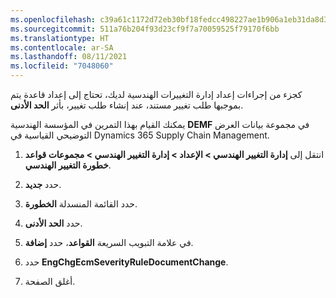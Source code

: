 ```yaml
---
ms.openlocfilehash: c39a61c1172d72eb30bf18fedcc498227ae1b906a1eb31da8d39d3b57178d708
ms.sourcegitcommit: 511a76b204f93d23cf9f7a70059525f79170f6bb
ms.translationtype: HT
ms.contentlocale: ar-SA
ms.lasthandoff: 08/11/2021
ms.locfileid: "7048060"
---
```

كجزء من إجراءات إعداد إدارة التغييرات الهندسية لديك، تحتاج إلى إعداد قاعدة يتم بموجبها طلب تغيير مستند، عند إنشاء طلب تغيير، بأثر **الحد الأدنى**. 

يمكنك القيام بهذا التمرين في المؤسسة الهندسية **DEMF** في مجموعة بيانات العرض التوضيحي القياسية في Dynamics 365 Supply Chain Management.

1. انتقل إلى **إدارة التغيير الهندسي > الإعداد > إدارة التغيير الهندسي > مجموعات قواعد خطورة التغيير الهندسي**.

1. حدد **جديد**.

1. حدد القائمة المنسدلة **الخطورة**.

1. حدد **الحد الأدنى**.

1. في علامة التبويب السريعة **القواعد**، حدد **إضافة**.

1. حدد **EngChgEcmSeverityRuleDocumentChange**.

1. أغلق الصفحة.

